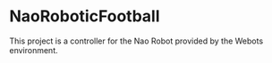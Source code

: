 # NaoRoboticFootball
 This project is a controller for the Nao Robot provided by the Webots environment.
